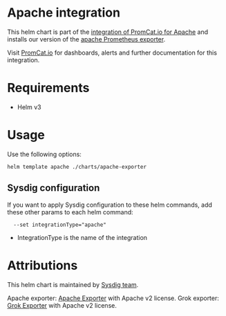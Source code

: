 # Apache integration
This helm chart is part of the [integration of PromCat.io for Apache](https://promcat.io/apps/apache) and installs our version of the [apache Prometheus exporter](https://github.com/Lusitaniae/apache_exporter).

Visit [PromCat.io](https://promcat.io/apps/apache) for dashboards, alerts and further documentation for this integration. 

# Requirements
* Helm v3

# Usage

Use the following options: 
```
helm template apache ./charts/apache-exporter
```

## Sysdig configuration

If you want to apply Sysdig configuration to these helm commands, add these other params to each helm command:

```
  --set integrationType="apache"
```

- IntegrationType is the name of the integration

# Attributions
This helm chart is maintained by [Sysdig team](https://sysdig.com/).

Apache exporter: [Apache Exporter](https://github.com/Lusitaniae/apache_exporter) with Apache v2 license. 
Grok exporter: [Grok Exporter](https://github.com/fstab/grok_exporter) with Apache v2 license. 